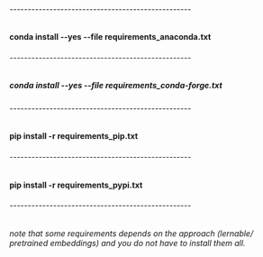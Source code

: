 ###### --------------------------------------------------
#### conda install --yes --file requirements_anaconda.txt
###### --------------------------------------------------
##### conda install --yes --file requirements_conda-forge.txt
###### --------------------------------------------------
#### pip install -r requirements_pip.txt
###### --------------------------------------------------
#### pip install -r requirements_pypi.txt
###### --------------------------------------------------


*note that some requirements depends on the approach (lernable/ pretrained embeddings) and you do not have to install them all.*
